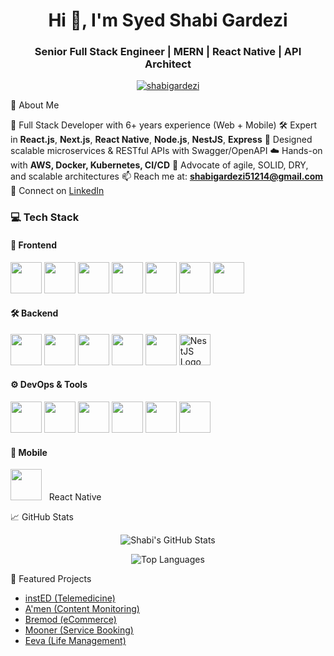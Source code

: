 <h1 align="center">Hi 👋, I'm Syed Shabi Gardezi</h1>
<h3 align="center">Senior Full Stack Engineer | MERN | React Native | API Architect</h3>

<p align="center">
  <a href="https://github.com/ShabiGardezi">
    <img src="https://komarev.com/ghpvc/?username=shabigardezi&label=Profile%20views&color=0e75b6&style=flat" alt="shabigardezi" />
  </a>
</p>


 💼 About Me

🧠 Full Stack Developer with 6+ years experience (Web + Mobile)
🛠 Expert in **React.js**, **Next.js**, **React Native**, **Node.js**, **NestJS**, **Express**
🧬 Designed scalable microservices & RESTful APIs with Swagger/OpenAPI
☁️ Hands-on with **AWS, Docker, Kubernetes, CI/CD**
💬 Advocate of agile, SOLID, DRY, and scalable architectures
📫 Reach me at: **shabigardezi51214@gmail.com**
🔗 Connect on [LinkedIn](https://www.linkedin.com/in/shabi-ur-raza-gardezi-a15179176/)


### 💻 Tech Stack

#### 🚀 Frontend
<p align="left">
  <img src="https://cdn.jsdelivr.net/gh/devicons/devicon/icons/react/react-original.svg" width="50" />
  <img src="https://cdn.jsdelivr.net/gh/devicons/devicon/icons/nextjs/nextjs-line.svg" width="50" />
  <img src="https://cdn.jsdelivr.net/gh/devicons/devicon/icons/javascript/javascript-original.svg" width="50" />
  <img src="https://cdn.jsdelivr.net/gh/devicons/devicon/icons/typescript/typescript-original.svg" width="50" />
  <img src="https://cdn.jsdelivr.net/gh/devicons/devicon/icons/html5/html5-original.svg" width="50" />
  <img src="https://cdn.jsdelivr.net/gh/devicons/devicon/icons/css3/css3-original.svg" width="50" />
  <img src="https://cdn.jsdelivr.net/gh/devicons/devicon/icons/bootstrap/bootstrap-original.svg" width="50" />
</p>

#### 🛠 Backend
<p align="left">
  <img src="https://cdn.jsdelivr.net/gh/devicons/devicon/icons/nodejs/nodejs-original.svg" width="50" />
  <img src="https://cdn.jsdelivr.net/gh/devicons/devicon/icons/express/express-original.svg" width="50" />
  <img src="https://cdn.jsdelivr.net/gh/devicons/devicon/icons/graphql/graphql-plain.svg" width="50" />
  <img src="https://cdn.jsdelivr.net/gh/devicons/devicon/icons/mongodb/mongodb-original.svg" width="50" />
  <img src="https://cdn.jsdelivr.net/gh/devicons/devicon/icons/postgresql/postgresql-original.svg" width="50" />
  <img src="https://nestjs.com/img/logo-small.svg" alt="NestJS Logo" width="50" />
</p>

#### ⚙️ DevOps & Tools
<p align="left">
  <img src="https://cdn.jsdelivr.net/gh/devicons/devicon/icons/docker/docker-original.svg" width="50" />
  <img src="https://cdn.jsdelivr.net/gh/devicons/devicon/icons/aws/aws-original.svg" width="50" />
  <img src="https://cdn.jsdelivr.net/gh/devicons/devicon/icons/git/git-original.svg" width="50" />
  <img src="https://cdn.jsdelivr.net/gh/devicons/devicon/icons/github/github-original.svg" width="50" />
  <img src="https://cdn.jsdelivr.net/gh/devicons/devicon/icons/jenkins/jenkins-original.svg" width="50" />
  <img src="https://cdn.jsdelivr.net/gh/devicons/devicon/icons/figma/figma-original.svg" width="50" />
</p>

#### 📱 Mobile
<p align="left">
  <img src="https://cdn.jsdelivr.net/gh/devicons/devicon/icons/react/react-original.svg" width="50" /> &nbsp; React Native
</p>


📈 GitHub Stats

<p align="center">
  <img src="https://github-readme-stats.vercel.app/api?username=shabigardezi&show_icons=true&theme=radical" alt="Shabi's GitHub Stats" />
</p>

<p align="center">
  <img src="https://github-readme-stats.vercel.app/api/top-langs/?username=shabigardezi&layout=compact&theme=radical" alt="Top Languages" />
</p>


🔗 Featured Projects

- [instED (Telemedicine)](https://www.insted.us/)
- [A'men (Content Monitoring)](https://play.google.com/store/apps/details?id=com.uaemediacouncil.amen)
- [Bremod (eCommerce)](https://play.google.com/store/apps/details?id=com.bremod)
- [Mooner (Service Booking)](https://play.google.com/store/apps/details?id=com.app.mooner)
- [Eeva (Life Management)](https://play.google.com/store/apps/details?id=com.eeva.ai)
